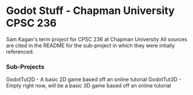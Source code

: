 # Godot Stuff - Chapman University CPSC 236
Sam Kagan's term project for CPSC 236 at Chapman University
All sources are cited in the README for the sub-project in which they were intially referenced.

### Sub-Projects
GodotTut2D - A basic 2D game based off an online tutorial
GodotTut3D - Empty right now, will be a basic 3D game based off an online tutorial

